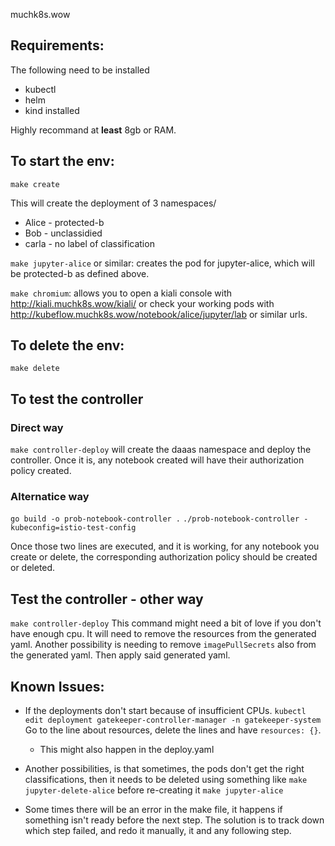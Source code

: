 muchk8s.wow

## Requirements: 
The following need to be installed
- kubectl
- helm
- kind installed

Highly recommand at **least** 8gb or RAM. 

## To start the env:
`make create`

This will create the deployment of 3 namespaces/
- Alice - protected-b
- Bob - unclassidied
- carla - no label of classification

`make jupyter-alice` or similar: creates the pod for jupyter-alice, which will be protected-b as defined above.

`make chromium`: allows you to open a kiali console with http://kiali.muchk8s.wow/kiali/
or check your working pods with http://kubeflow.muchk8s.wow/notebook/alice/jupyter/lab or similar urls.


## To delete the env:
`make delete`

## To test the controller 
### Direct way
`make controller-deploy` will create the daaas namespace and deploy the controller. Once it is, any notebook created will have their authorization policy created.

### Alternatice way
`go build -o prob-notebook-controller .`
`./prob-notebook-controller -kubeconfig=istio-test-config`

Once those two lines are executed, and it is working, for any notebook you create or delete, the corresponding authorization policy should be created or deleted.

## Test the controller - other way
`make controller-deploy`
This command might need a bit of love if you don't have enough cpu. It will need to remove the resources from the generated yaml. Another possibility is needing to remove `imagePullSecrets` also from the generated yaml. Then apply said generated yaml.

## Known Issues:
- If the deployments don't start because of insufficient CPUs.
`kubectl edit deployment gatekeeper-controller-manager -n gatekeeper-system`
Go to the line about resources, delete the lines and have `resources: {}`.  
  - This might also happen in the deploy.yaml

- Another possibilities, is that sometimes, the pods don't get the right classifications, then it needs to be deleted using something like `make jupyter-delete-alice` before re-creating it `make jupyter-alice` 

- Some times there will be an error in the make file, it happens if something isn't ready before the next step. 
The solution is to track down which step failed, and redo it manually, it and any following step.
